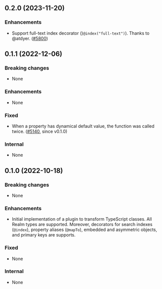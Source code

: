 ## 0.2.0 (2023-11-20)

### Enhancements
* Support full-text index decorator ()`@index("full-text")`). Thanks to @atdyer. ([#5800](https://github.com/realm/realm-js/issues/5800))


## 0.1.1 (2022-12-06)

### Breaking changes
* None

### Enhancements
* None

### Fixed
* When a property has dynamical default value, the function was called twice. ([#5140](https://github.com/realm/realm-js/issues/5140), since v0.1.0)

### Internal
* None

## 0.1.0 (2022-10-18)

### Breaking changes
* None

### Enhancements
* Initial implementation of a plugin to transform TypeScript classes. All Realm types are supported. Moreover, decorators for search indexes (`@index`), property aliases (`@mapTo`), embedded and asymmetric objects, and primary keys are supports.

### Fixed
* None

### Internal
* None
